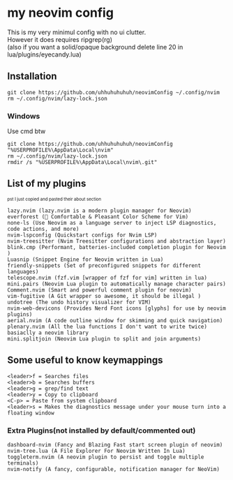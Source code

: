 # my neovim config
This is my very minimul config with no ui clutter.\
However it does requires ripgrep(rg) \
(also if you want a solid/opaque background delete line 20 in lua/plugins/eyecandy.lua)

## Installation
```
git clone https://github.com/uhhuhuhuhuh/neovimConfig ~/.config/nvim
rm ~/.config/nvim/lazy-lock.json
```
### Windows
Use cmd btw
```
git clone https://github.com/uhhuhuhuhuh/neovimConfig "%USERPROFILE%\AppData\Local\nvim"
rm ~/.config/nvim/lazy-lock.json
rmdir /s "%USERPROFILE%\AppData\Local\nvim\.git"
```

## List of my plugins
<sub><sup>pst I just copied and pasted their about section</sub></sup>
```
lazy.nvim (lazy.nvim is a modern plugin manager for Neovim)
everforest (🌲 Comfortable & Pleasant Color Scheme for Vim)
none-ls (Use Neovim as a language server to inject LSP diagnostics, code actions, and more)
nvim-lspconfig (Quickstart configs for Nvim LSP)
nvim-treesitter (Nvim Treesitter configurations and abstraction layer)
blink.cmp (Performant, batteries-included completion plugin for Neovim )
Luasnip (Snippet Engine for Neovim written in Lua)
friendly-snippets (Set of preconfigured snippets for different languages)
telescope.nvim (fzf.vim [wrapper of fzf for vim] written in lua)
mini.pairs (Neovim Lua plugin to automatically manage character pairs)
Comment.nvim (Smart and powerful comment plugin for neovim)
vim-fugitive (A Git wrapper so awesome, it should be illegal )
undotree (The undo history visualizer for VIM)
nvim-web-devicons (Provides Nerd Font icons [glyphs] for use by neovim plugins)
aerial.nvim (A code outline window for skimming and quick navigation)
plenary.nvim (All the lua functions I don't want to write twice) basiaclly a neovim library
mini.splitjoin (Neovim Lua plugin to split and join arguments)
```
## Some useful to know keymappings
```
<leader>f = Searches files
<leader>b = Searches buffers
<leader>g = grep/find text
<leader>y = Copy to clipboard
<C-p> = Paste from system clipboard
<leader>s = Makes the diagnostics message under your mouse turn into a floating window
```
### Extra Plugins(not installed by default/commented out)
```
dashboard-nvim (Fancy and Blazing Fast start screen plugin of neovim)
nvim-tree.lua (A File Explorer For Neovim Written In Lua)
toggleterm.nvim (A neovim plugin to persist and toggle multiple terminals)
nvim-notify (A fancy, configurable, notification manager for NeoVim)
```
